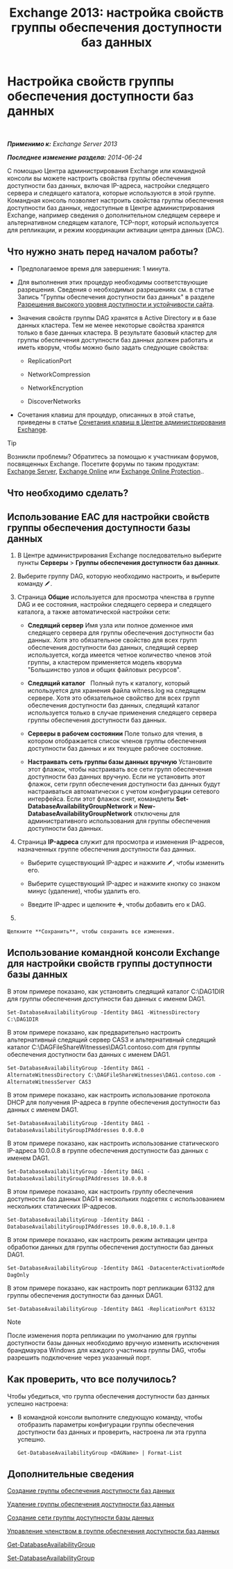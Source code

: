 ﻿---
title: 'Exchange 2013: настройка свойств группы обеспечения доступности баз данных'
TOCTitle: Настройка свойств группы обеспечения доступности баз данных
ms:assetid: 50daeac5-a16f-4362-a325-19e0fe25d59d
ms:mtpsurl: https://technet.microsoft.com/ru-ru/library/Dd297985(v=EXCHG.150)
ms:contentKeyID: 50488140
ms.date: 05/22/2018
mtps_version: v=EXCHG.150
ms.translationtype: MT
---

# Настройка свойств группы обеспечения доступности баз данных

 

_**Применимо к:** Exchange Server 2013_

_**Последнее изменение раздела:** 2014-06-24_

С помощью Центра администрирования Exchange или командной консоли вы можете настроить свойства группы обеспечения доступности баз данных, включая IP-адреса, настройки следящего сервера и следящего каталога, которые используются в этой группе. Командная консоль позволяет настроить свойства группы обеспечения доступности баз данных, недоступные в Центре администрирования Exchange, например сведения о дополнительном следящем сервере и альтернативном следящем каталоге, TCP-порт, который используется для репликации, и режим координации активации центра данных (DAC).

## Что нужно знать перед началом работы?

  - Предполагаемое время для завершения: 1 минута.

  - Для выполнения этих процедур необходимы соответствующие разрешения. Сведения о необходимых разрешениях см. в статье Запись "Группы обеспечения доступности баз данных" в разделе [Разрешения высокого уровня доступности и устойчивости сайта](high-availability-and-site-resilience-permissions-exchange-2013-help.md).

  - Значения свойств группы DAG хранятся в Active Directory и в базе данных кластера. Тем не менее некоторые свойства хранятся только в базе данных кластера. В результате базовый кластер для группы обеспечения доступности баз данных должен работать и иметь кворум, чтобы можно было задать следующие свойства:
    
      - ReplicationPort
    
      - NetworkCompression
    
      - NetworkEncryption
    
      - DiscoverNetworks

  - Сочетания клавиш для процедур, описанных в этой статье, приведены в статье [Сочетания клавиш в Центре администрирования Exchange](keyboard-shortcuts-in-the-exchange-admin-center-exchange-online-protection-help.md).

> [!TIP]  
> Возникли проблемы? Обратитесь за помощью к участникам форумов, посвященных Exchange. Посетите форумы по таким продуктам: <a href="https://go.microsoft.com/fwlink/p/?linkid=60612">Exchange Server</a>, <a href="https://go.microsoft.com/fwlink/p/?linkid=267542">Exchange Online</a> или <a href="https://go.microsoft.com/fwlink/p/?linkid=285351">Exchange Online Protection</a>..


## Что необходимо сделать?

## Использование EAC для настройки свойств группы обеспечения доступности базы данных

1.  В Центре администрирования Exchange последовательно выберите пункты **Серверы** \> **Группы обеспечения доступности баз данных**.

2.  Выберите группу DAG, которую необходимо настроить, и выберите команду ![Значок редактирования](images/Bb124582.6f53ccb2-1f13-4c02-bea0-30690e6ea71d(EXCHG.150).gif "Значок редактирования").

3.      
    Страница **Общие** используется для просмотра членства в группе DAG и ее состояния, настройки следящего сервера и следящего каталога, а также автоматической настройки сети:
    
      - **Следящий сервер** Имя узла или полное доменное имя следящего сервера для группы обеспечения доступности баз данных. Хотя это обязательное свойство для всех групп обеспечения доступности баз данных, следящий сервер используется, когда имеется четное количество членов этой группы, а кластером применяется модель кворума "Большинство узлов и общих файловых ресурсов".
    
      - **Следящий каталог**   Полный путь к каталогу, который используется для хранения файла witness.log на следящем сервере. Хотя это обязательное свойство для всех групп обеспечения доступности баз данных, следящий каталог используется только в случае применения следящего сервера группы обеспечения доступности баз данных.
    
      - **Серверы в рабочем состоянии** Поле только для чтения, в котором отображается список членов группы обеспечения доступности баз данных и их текущее рабочее состояние.
    
      - **Настраивать сеть группы базы данных вручную** Установите этот флажок, чтобы настраивать все сети групп обеспечения доступности баз данных вручную. Если не установить этот флажок, сети групп обеспечения доступности баз данных будут настраиваться автоматически с учетом конфигурации сетевого интерфейса. Если этот флажок снят, командлеты **Set-DatabaseAvailabilityGroupNetwork** и **New-DatabaseAvailabilityGroupNetwork** отключены для административного использования для группы обеспечения доступности баз данных.

4.      
    Страница **IP-адреса** служит для просмотра и изменения IP-адресов, назначенных группе обеспечения доступности баз данных.
    
      - Выберите существующий IP-адрес и нажмите ![Значок редактирования](images/Bb124582.6f53ccb2-1f13-4c02-bea0-30690e6ea71d(EXCHG.150).gif "Значок редактирования"), чтобы изменить его.
    
      - Выберите существующий IP-адрес и нажмите кнопку со знаком минус (удаление), чтобы удалить его.
    
      - Введите IP-адрес и щелкните ![Значок добавления](images/JJ218640.c1e75329-d6d7-4073-a27d-498590bbb558(EXCHG.150).gif "Значок добавления"), чтобы добавить его к DAG.

5.  
    
    Щелкните **Сохранить**, чтобы сохранить все изменения.

## Использование командной консоли Exchange для настройки свойств группы доступности базы данных

В этом примере показано, как установить следящий каталог C:\\DAG1DIR для группы обеспечения доступности баз данных с именем DAG1.

    Set-DatabaseAvailabilityGroup -Identity DAG1 -WitnessDirectory C:\DAG1DIR

В этом примере показано, как предварительно настроить альтернативный следящий сервер CAS3 и альтернативный следящий каталог C:\\DAGFileShareWitnesses\\DAG1.contoso.com для группы обеспечения доступности баз данных с именем DAG1.

    Set-DatabaseAvailabilityGroup -Identity DAG1 -AlternateWitnessDirectory C:\DAGFileShareWitnesses\DAG1.contoso.com -AlternateWitnessServer CAS3

В этом примере показано, как настроить использование протокола DHCP для получения IP-адреса в группе обеспечения доступности баз данных с именем DAG1.

    Set-DatabaseAvailabilityGroup -Identity DAG1 -DatabaseAvailabilityGroupIPAddresses 0.0.0.0

В этом примере показано, как настроить использование статического IP-адреса 10.0.0.8 в группе обеспечения доступности баз данных с именем DAG1.

    Set-DatabaseAvailabilityGroup -Identity DAG1 -DatabaseAvailabilityGroupIPAddresses 10.0.0.8

В этом примере показано, как настроить группу обеспечения доступности баз данных DAG1 в нескольких подсетях с использованием нескольких статических IP-адресов.

    Set-DatabaseAvailabilityGroup -Identity DAG1 -DatabaseAvailabilityGroupIPAddresses 10.0.0.8,10.0.1.8

В этом примере показано, как настроить режим активации центра обработки данных для группы обеспечения доступности баз данных DAG1.

    Set-DatabaseAvailabilityGroup -Identity DAG1 -DatacenterActivationMode DagOnly

В этом примере показано, как настроить порт репликации 63132 для группы обеспечения доступности баз данных DAG1.

    Set-DatabaseAvailabilityGroup -Identity DAG1 -ReplicationPort 63132

> [!NOTE]  
> После изменения порта репликации по умолчанию для группы доступности базы данных необходимо вручную изменить исключения брандмауэра Windows для каждого участника группы DAG, чтобы разрешить подключение через указанный порт.


## Как проверить, что все получилось?

Чтобы убедиться, что группа обеспечения доступности баз данных успешно настроена:

  - В командной консоли выполните следующую команду, чтобы отобразить параметры конфигурации группы обеспечения доступности баз данных и проверить, настроена ли эта группа успешно.
    
        Get-DatabaseAvailabilityGroup <DAGName> | Format-List

## Дополнительные сведения

[Создание группы обеспечения доступности баз данных](create-a-database-availability-group-exchange-2013-help.md)

[Удаление группы обеспечения доступности баз данных](remove-a-database-availability-group-exchange-2013-help.md)

[Создание сети группы доступности базы данных](create-a-database-availability-group-network-exchange-2013-help.md)

[Управление членством в группе обеспечения доступности баз данных](manage-database-availability-group-membership-exchange-2013-help.md)

[Get-DatabaseAvailabilityGroup](https://technet.microsoft.com/ru-ru/library/dd351226\(v=exchg.150\))

[Set-DatabaseAvailabilityGroup](https://technet.microsoft.com/ru-ru/library/dd297934\(v=exchg.150\))

